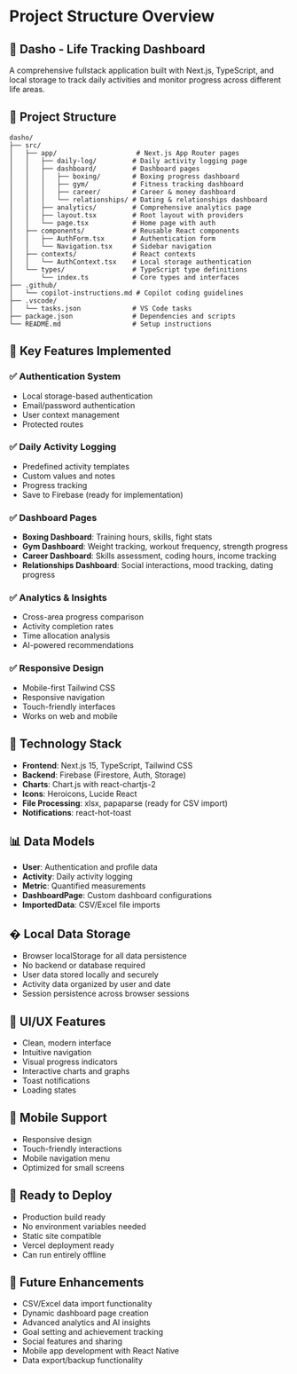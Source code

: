 # Project Structure Overview

## 🎯 Dasho - Life Tracking Dashboard

A comprehensive fullstack application built with Next.js, TypeScript, and local storage to track daily activities and monitor progress across different life areas.

## 📁 Project Structure

```
dasho/
├── src/
│   ├── app/                    # Next.js App Router pages
│   │   ├── daily-log/         # Daily activity logging page
│   │   ├── dashboard/         # Dashboard pages
│   │   │   ├── boxing/        # Boxing progress dashboard
│   │   │   ├── gym/           # Fitness tracking dashboard
│   │   │   ├── career/        # Career & money dashboard
│   │   │   └── relationships/ # Dating & relationships dashboard
│   │   ├── analytics/         # Comprehensive analytics page
│   │   ├── layout.tsx         # Root layout with providers
│   │   └── page.tsx           # Home page with auth
│   ├── components/            # Reusable React components
│   │   ├── AuthForm.tsx       # Authentication form
│   │   └── Navigation.tsx     # Sidebar navigation
│   ├── contexts/              # React contexts
│   │   └── AuthContext.tsx    # Local storage authentication
│   └── types/                 # TypeScript type definitions
│       └── index.ts           # Core types and interfaces
├── .github/
│   └── copilot-instructions.md # Copilot coding guidelines
├── .vscode/
│   └── tasks.json             # VS Code tasks
├── package.json               # Dependencies and scripts
└── README.md                  # Setup instructions
```

## 🚀 Key Features Implemented

### ✅ Authentication System
- Local storage-based authentication
- Email/password authentication
- User context management
- Protected routes

### ✅ Daily Activity Logging
- Predefined activity templates
- Custom values and notes
- Progress tracking
- Save to Firebase (ready for implementation)

### ✅ Dashboard Pages
- **Boxing Dashboard**: Training hours, skills, fight stats
- **Gym Dashboard**: Weight tracking, workout frequency, strength progress
- **Career Dashboard**: Skills assessment, coding hours, income tracking
- **Relationships Dashboard**: Social interactions, mood tracking, dating progress

### ✅ Analytics & Insights
- Cross-area progress comparison
- Activity completion rates
- Time allocation analysis
- AI-powered recommendations

### ✅ Responsive Design
- Mobile-first Tailwind CSS
- Responsive navigation
- Touch-friendly interfaces
- Works on web and mobile

## 🔧 Technology Stack

- **Frontend**: Next.js 15, TypeScript, Tailwind CSS
- **Backend**: Firebase (Firestore, Auth, Storage)
- **Charts**: Chart.js with react-chartjs-2
- **Icons**: Heroicons, Lucide React
- **File Processing**: xlsx, papaparse (ready for CSV import)
- **Notifications**: react-hot-toast

## 📊 Data Models

- **User**: Authentication and profile data
- **Activity**: Daily activity logging
- **Metric**: Quantified measurements
- **DashboardPage**: Custom dashboard configurations
- **ImportedData**: CSV/Excel file imports
## � Local Data Storage

- Browser localStorage for all data persistence
- No backend or database required
- User data stored locally and securely
- Activity data organized by user and date
- Session persistence across browser sessions

## 🎨 UI/UX Features

- Clean, modern interface
- Intuitive navigation
- Visual progress indicators
- Interactive charts and graphs
- Toast notifications
- Loading states

## 📱 Mobile Support

- Responsive design
- Touch-friendly interactions
- Mobile navigation menu
- Optimized for small screens

## 🚀 Ready to Deploy

- Production build ready
- No environment variables needed
- Static site compatible
- Vercel deployment ready
- Can run entirely offline

## 🔮 Future Enhancements

- CSV/Excel data import functionality
- Dynamic dashboard page creation
- Advanced analytics and AI insights
- Goal setting and achievement tracking
- Social features and sharing
- Mobile app development with React Native
- Data export/backup functionality
